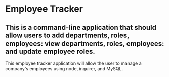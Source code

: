 # Employee Tracker
## This is a command-line application that should allow users to add departments, roles, employees: view departments, roles, employees: and update employee roles.
This employee tracker application will allow the user to manage a company's employees using node, inquirer, and MySQL.